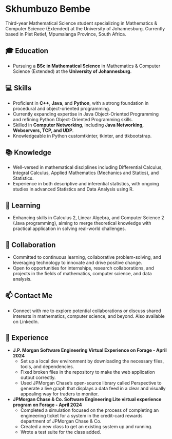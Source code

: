 # Skhumbuzo Bembe
Third-year Mathematical Science student specializing in Mathematics & Computer Science (Extended) at the University of Johannesburg. Currently based in Piet Retief, Mpumalanga Province, South Africa.

## 🎓 Education
- Pursuing a **BSc in Mathematical Science** in Mathematics & Computer Science (Extended) at the **University of Johannesburg**.

## 💻 Skills
- Proficient in **C++**, **Java**, and **Python**, with a strong foundation in procedural and object-oriented programming.
- Currently expanding expertise in Java Object-Oriented Programming and refining Python Object-Oriented Programming skills.
- Skilled in **Computer Networking**, including **Java Networking, Webservers, TCP, and UDP**.
- Knowledgeable in Python customtkinter, tkinter, and ttkbootstrap.

## 📚 Knowledge
- Well-versed in mathematical disciplines including Differential Calculus, Integral Calculus, Applied Mathematics (Mechanics and Statics), and Statistics.
- Experience in both descriptive and inferential statistics, with ongoing studies in advanced Statistics and Data Analysis using R.

## 🌱 Learning
- Enhancing skills in Calculus 2, Linear Algebra, and Computer Science 2 (Java programming), aiming to merge theoretical knowledge with practical application in solving real-world challenges.

## 👯 Collaboration
- Committed to continuous learning, collaborative problem-solving, and leveraging technology to innovate and drive positive change.
- Open to opportunities for internships, research collaborations, and projects in the fields of mathematics, computer science, and data analysis.

## 📫 Contact Me
- Connect with me to explore potential collaborations or discuss shared interests in mathematics, computer science, and beyond. Also available on LinkedIn.

## 🚀 Experience
- **J.P. Morgan Software Engineering Virtual Experience on Forage - April 2024**
    - Set up a local dev environment by downloading the necessary files, tools, and dependencies.
    - Fixed broken files in the repository to make the web application output correctly.
    - Used JPMorgan Chase’s open-source library called Perspective to generate a live graph that displays a data feed in a clear and visually appealing way for traders to monitor.
- **JPMorgan Chase & Co. Software Engineering Lite virtual experience program on Forage - April 2024**
    - Completed a simulation focused on the process of completing an engineering ticket for a system in the credit-card rewards department of JPMorgan Chase & Co.
    - Created a new class to get an existing system up and running.
    - Wrote a test suite for the class added.

